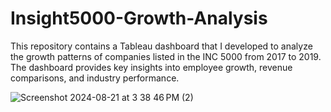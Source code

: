 # Insight5000-Growth-Analysis
This repository contains a Tableau dashboard that I developed to analyze the growth patterns of companies listed in the INC 5000 from 2017 to 2019. The dashboard provides key insights into employee growth, revenue comparisons, and industry performance.


![Screenshot 2024-08-21 at 3 38 46 PM (2)](https://github.com/user-attachments/assets/9fe76af1-8cc2-4585-beae-8da7174301b9)
